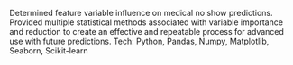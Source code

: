 Determined feature variable influence on medical no show predictions. 
Provided multiple statistical methods associated with variable importance and reduction to create an effective and repeatable process for advanced use with future predictions.
Tech:  Python, Pandas, Numpy, Matplotlib, Seaborn, Scikit-learn
